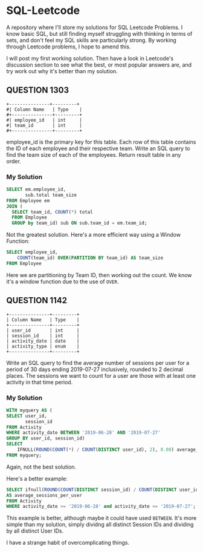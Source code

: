 # SQL-Leetcode

A repository where I'll store my solutions for SQL Leetcode Problems. I know basic SQL, but still finding myself struggling with thinking in terms of sets, and don't feel my SQL skills are particularly strong. By working through Leetcode problems, I hope to amend this.

I will post my first working solution. Then have a look in Leetcode's discussion section to see what the best, or most popular answers are, and try work out why it's better than my solution.

## QUESTION 1303

```
+---------------+---------+
#| Column Name   | Type    |
#+---------------+---------+
#| employee_id   | int     |
#| team_id       | int     |
#+---------------+---------+
```

employee_id is the primary key for this table. Each row of this table contains the ID of each employee and their respective team. Write an SQL query to find the team size of each of the employees. Return result table in any order.

### My Solution

```SQL
SELECT em.employee_id,
       sub.total team_size
FROM Employee em
JOIN (
  SELECT team_id, COUNT(*) total
  FROM Employee
  GROUP by team_id) sub ON sub.team_id = em.team_id;
```
Not the greatest solution. Here's a more efficient way using a Window Function:

```SQL
SELECT employee_id, 
    COUNT(team_id) OVER(PARTITION BY team_id) AS team_size
FROM Employee
```
Here we are partitioning by Team ID, then working out the count. We know it's a window function due to the use of `OVER`.

## QUESTION 1142

```
+---------------+---------+
| Column Name   | Type    |
+---------------+---------+
| user_id       | int     |
| session_id    | int     |
| activity_date | date    |
| activity_type | enum    |
+---------------+---------+
```

Write an SQL query to find the average number of sessions per user for a period of 30 days ending 2019-07-27 inclusively, rounded to 2 decimal places. The sessions we want to count for a user are those with at least one activity in that time period.

### My Solution

```SQL
WITH myquery AS (
SELECT user_id, 
       session_id
FROM Activity
WHERE activity_date BETWEEN '2019-06-28' AND '2019-07-27'
GROUP BY user_id, session_id)
SELECT 
    IFNULL(ROUND(COUNT(*) / COUNT(DISTINCT user_id), 2), 0.00) average_sessions_per_user
FROM myquery;
```

Again, not the best solution.

Here's a better example:

```SQL
SELECT ifnull(ROUND(COUNT(DISTINCT session_id) / COUNT(DISTINCT user_id), 2), 0.00) 
AS average_sessions_per_user
FROM Activity 
WHERE activity_date >= '2019-06-28' and activity_date <= '2019-07-27'; 
```

This example is better, although maybe it could have used `BETWEEN`. It's more simple than my solution, simply dividng all distinct Session IDs and dividing by all distinct User IDs. 

I have a strange habit of overcomplicating things.

